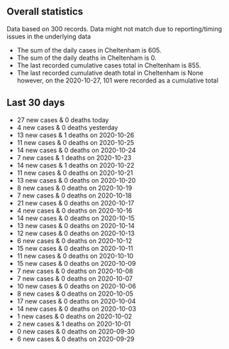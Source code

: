 <!-- summary_marker starts -->
## Overall statistics

 Data based on 300 records. Data might not match due to reporting/timing issues in the underlying data

- The sum of the daily cases in Cheltenham is 605.
- The sum of the daily deaths in Cheltenham is 0.
- The last recorded cumulative cases total in Cheltenham is 855.
- The last recorded cumulative death total in Cheltenham is None however, on the 2020-10-27, 101 were recorded as a cumulative total

## Last 30 days

- 27 new cases & 0 deaths today
- 4 new cases & 0 deaths yesterday
- 13 new cases & 1 deaths on 2020-10-26
- 11 new cases & 0 deaths on 2020-10-25
- 14 new cases & 0 deaths on 2020-10-24
- 7 new cases & 1 deaths on 2020-10-23
- 14 new cases & 1 deaths on 2020-10-22
- 11 new cases & 0 deaths on 2020-10-21
- 13 new cases & 0 deaths on 2020-10-20
- 8 new cases & 0 deaths on 2020-10-19
- 7 new cases & 0 deaths on 2020-10-18
- 21 new cases & 0 deaths on 2020-10-17
- 4 new cases & 0 deaths on 2020-10-16
- 14 new cases & 0 deaths on 2020-10-15
- 13 new cases & 0 deaths on 2020-10-14
- 12 new cases & 0 deaths on 2020-10-13
- 6 new cases & 0 deaths on 2020-10-12
- 15 new cases & 0 deaths on 2020-10-11
- 11 new cases & 0 deaths on 2020-10-10
- 15 new cases & 0 deaths on 2020-10-09
- 7 new cases & 0 deaths on 2020-10-08
- 7 new cases & 0 deaths on 2020-10-07
- 10 new cases & 0 deaths on 2020-10-06
- 8 new cases & 0 deaths on 2020-10-05
- 17 new cases & 0 deaths on 2020-10-04
- 14 new cases & 0 deaths on 2020-10-03
- 1 new cases & 0 deaths on 2020-10-02
- 2 new cases & 1 deaths on 2020-10-01
- 0 new cases & 0 deaths on 2020-09-30
- 6 new cases & 0 deaths on 2020-09-29

<!-- summary_marker ends -->
